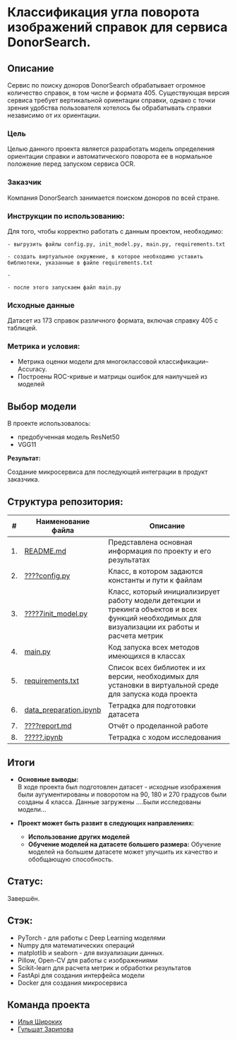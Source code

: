 # Классификация угла поворота изображений справок для сервиса DonorSearch.


## Описание
Сервис по поиску доноров DonorSearch обрабатывает огромное количество справок, в том числе и формата 405. Существующая версия сервиса требует вертикальной ориентации справки, однако с точки зрения удобства пользователя хотелось бы обрабатывать справки независимо от их ориентации.


### Цель

Целью данного проекта является разработать модель определения ориентации справки и автоматического поворота ее в нормальное положение перед запуском сервиса OCR.

### Заказчик

Компания DonorSearch занимается поиском доноров по всей стране.


### **Инструкции по использованию:**
Для того, чтобы корректно работать с данным проектом, необходимо:
```
- выгрузить файлы config.py, init_model.py, main.py, requirements.txt

- создать виртуальное окружение, в которое необходимо уставить библиотеки, указанные в файле requirements.txt

- 

- после этого запускаем файл main.py
```

### Исходные данные

 Датасет из 173 справок различного формата, включая справку 405 с таблицей.

### Метрика и условия: 
- Метрика оценки модели для многоклассовой классификации– Accuracy.
- Построены ROC-кривые и матрицы ошибок для наилучшей из моделей




## Выбор модели

В проекте использовалось:
- предобученная модель ResNet50
- VGG11

**Результат:**

Создание микросервиса для последующей интеграции в продукт заказчика. 

## Структура репозитория:

| #    | Наименование файла                | Описание   |
| ---- | ------------------------------------------------------------ | ------------------------------------------------------------ |
| 1.   | [README.md](https://github.com/FedorSafonov/tracking-objects-on-a-conveyor-belt/blob/main/README.md) | Представлена основная информация по проекту и его результатах   |
| 2.   | [????config.py](https://github.com/FedorSafonov/tracking-objects-on-a-conveyor-belt/blob/main/config.py) | Класс, в котором задаются константы и пути к файлам   |
| 3.   | [????7init_model.py](link) | Класс, который инициализирует работу модели детекции и трекинга объектов и всех функций необходимых для визуализации их работы и расчета метрик   |
| 4.   | [main.py](link) | Код запуска всех методов имеющихся в классах    |
| 5.   | [requirements.txt](https://github.com/IliaShi/donor_search/blob/main/requirements.txt) | Список всех библиотек и их версии, необходимых для установки в виртуальной среде для запуска кода проекта   |
| 6.   | [data_preparation.ipynb](https://github.com/IliaShi/donor_search/blob/main/data_preparation.ipynb) | Тетрадка для подготовки датасета
| 7.   | [????report.md](link) | Отчёт о проделанной работе |
| 8.   | [?????.ipynb](link) | Тетрадка с ходом исследования |

## Итоги

* **Основные выводы:**  
В ходе проекта был подготовлен датасет - исходные изображения были аугументированы и поворотом на 90, 180 и 270 градусов были созданы 4 класса. Данные загружены ....Были исследованы модели...

* **Проект может быть развит в следующих направлениях:**
   * **Использование других моделей** 
   * **Обучение моделей на датасете большего размера:**  Обучение моделей на большем датасете может улучшить их качество и обобщающую способность.



## Cтатус: 
Завершён.

## Стэк:
- PyTorch - для работы с Deep Learning моделями
- Numpy для математических операций
- matplotlib и seaborn - для визуализации данных.
- Pillow, Open-CV для работы с изображениями
- Scikit-learn для расчета метрик и обработки результатов
- FastApi для создания интерфейса модели
- Docker для создания микросервиса

## Команда проекта
- [Илья Широких](https://github.com/IliaShi)
- [Гульшат Зарипова](https://github.com/gulshart)

